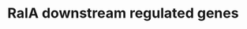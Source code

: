 ---
annotations:
- id: PW:0000158
  parent: signaling pathway
  type: Pathway Ontology
  value: Ras family mediated signaling pathway
- id: DOID:8552
  parent: disease of cellular proliferation
  type: Disease Ontology
  value: chronic myeloid leukemia
authors:
- Mkutmon
- MaintBot
- Ddigles
- Zari
citedin:
- link: PMC8099445
- link: PMC7339012
description: Downstream genes of RalA signaling pathways, including the Rac-family
  GTPase-activating protein RLIP (also known as RLIP76 and ralA binding protein 1
  (RALBP1)), CDC42(cell division cycle 42), RAC1 (ras-related C3 botulinum toxin substrate
  1), RAC2, RAC3, the Y-box transcription factor ZO-1-associated nucleic acidbinding
  protein (ZONAB, also known as cold shock domain protein A (CSDA)), and two subunits
  of the exocyst complex, SEC5 (also known as exocyst complex component 2 (EXOC2))
  and EXO84 (also known as EXOC8), which are involved in regulating cell proliferation,
  apoptosis and migration
last-edited: 2015-04-29
ndex: 35397351-8b64-11eb-9e72-0ac135e8bacf
organisms:
- Homo sapiens
redirect_from:
- /index.php/Pathway:WP2290
- /instance/WP2290
revision: null
schema-jsonld:
- '@context': https://schema.org/
  '@id': https://wikipathways.github.io/pathways/WP2290.html
  '@type': Dataset
  creator:
    '@type': Organization
    name: WikiPathways
  description: Downstream genes of RalA signaling pathways, including the Rac-family
    GTPase-activating protein RLIP (also known as RLIP76 and ralA binding protein
    1 (RALBP1)), CDC42(cell division cycle 42), RAC1 (ras-related C3 botulinum toxin
    substrate 1), RAC2, RAC3, the Y-box transcription factor ZO-1-associated nucleic
    acidbinding protein (ZONAB, also known as cold shock domain protein A (CSDA)),
    and two subunits of the exocyst complex, SEC5 (also known as exocyst complex component
    2 (EXOC2)) and EXO84 (also known as EXOC8), which are involved in regulating cell
    proliferation, apoptosis and migration
  keywords:
  - CDC42
  - EXOC84
  - HRAS
  - KRAS
  - NRAS
  - RAC1
  - RAC2
  - RAC3
  - RALBP1
  - RalA
  - SEC5
  - ZONAB
  license: CC0
  name: RalA downstream regulated genes
seo: CreativeWork
title: RalA downstream regulated genes
wpid: WP2290
---